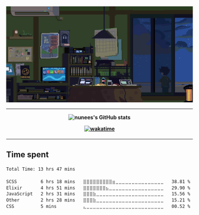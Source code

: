 <h4 align="center">

![Hello](https://github.com/nunees/nunees/blob/main/assets/b15bd596014d9d9310e59b07b85da550.gif)

<hr>

![nunees's GitHub stats](https://github-readme-stats.vercel.app/api?username=nunees&show_icons=true&theme=gotham&hide_border=true)

[![wakatime](https://wakatime.com/badge/user/91a1b1d1-ad80-4563-91e2-93999f5e4311.svg)](https://wakatime.com/@nunees)

</h4>

<hr>

## Time spent

<!--START_SECTION:waka-->

```txt
Total Time: 13 hrs 47 mins

SCSS         6 hrs 18 mins   ⣿⣿⣿⣿⣿⣿⣿⣿⣿⣶⣀⣀⣀⣀⣀⣀⣀⣀⣀⣀⣀⣀⣀⣀⣀   38.81 %
Elixir       4 hrs 51 mins   ⣿⣿⣿⣿⣿⣿⣿⣦⣀⣀⣀⣀⣀⣀⣀⣀⣀⣀⣀⣀⣀⣀⣀⣀⣀   29.90 %
JavaScript   2 hrs 31 mins   ⣿⣿⣿⣷⣀⣀⣀⣀⣀⣀⣀⣀⣀⣀⣀⣀⣀⣀⣀⣀⣀⣀⣀⣀⣀   15.56 %
Other        2 hrs 28 mins   ⣿⣿⣿⣷⣀⣀⣀⣀⣀⣀⣀⣀⣀⣀⣀⣀⣀⣀⣀⣀⣀⣀⣀⣀⣀   15.21 %
CSS          5 mins          ⣄⣀⣀⣀⣀⣀⣀⣀⣀⣀⣀⣀⣀⣀⣀⣀⣀⣀⣀⣀⣀⣀⣀⣀⣀   00.52 %
```

<!--END_SECTION:waka-->
